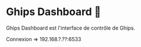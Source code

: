 # Ghips Dashboard 🤖

Ghips Dashboard est l'interface de contrôle de Ghips.

Connexion => 192.168.?.??:6533
